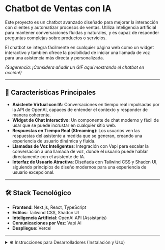 # Chatbot de Ventas con IA

Este proyecto es un chatbot avanzado diseñado para mejorar la interacción con clientes y automatizar procesos de ventas. Utiliza inteligencia artificial para mantener conversaciones fluidas y naturales, y es capaz de responder preguntas complejas sobre productos o servicios.

El chatbot se integra fácilmente en cualquier página web como un widget interactivo y también ofrece la posibilidad de iniciar una llamada de voz para una asistencia más directa y personalizada.

*(Sugerencia: ¡Considera añadir un GIF aquí mostrando el chatbot en acción!)*

---

## 🚀 Características Principales

-   **Asistente Virtual con IA**: Conversaciones en tiempo real impulsadas por la API de OpenAI, capaces de entender el contexto y responder de manera coherente.
-   **Widget de Chat Interactivo**: Un componente de chat moderno y fácil de usar que se puede incrustar en cualquier sitio web.
-   **Respuestas en Tiempo Real (Streaming)**: Los usuarios ven las respuestas del asistente a medida que se generan, creando una experiencia de usuario dinámica y fluida.
-   **Llamadas de Voz Inteligentes**: Integración con Vapi para escalar la conversación a una llamada de voz, donde el usuario puede hablar directamente con el asistente de IA.
-   **Interfaz de Usuario Atractiva**: Diseñada con Tailwind CSS y Shadcn UI, siguiendo principios de diseño modernos para una experiencia de usuario excepcional.

---

## 🛠️ Stack Tecnológico

-   **Frontend**: Next.js, React, TypeScript
-   **Estilos**: Tailwind CSS, Shadcn UI
-   **Inteligencia Artificial**: OpenAI API (Assistants)
-   **Comunicaciones por Voz**: Vapi AI
-   **Despliegue**: Vercel

---

<details>
<summary>⚙️ Instrucciones para Desarrolladores (Instalación y Uso)</summary>

### Prerrequisitos

-   Node.js (v20+)
-   npm, yarn, pnpm, o bun

### Instalación

1.  **Clona el repositorio:**
    ```bash
    git clone https://github.com/tu-usuario/tu-repositorio.git
    cd tu-repositorio
    ```

2.  **Instala las dependencias:**
    ```bash
    npm install
    ```

3.  **Configura las variables de entorno:**

    Crea un archivo `.env.local` en la raíz del proyecto (puedes usar `.env.example` como plantilla) y añade tus claves de API:

    ```
    # Configuración de OpenAI
    OPENAI_API_KEY="tu_clave_de_api_de_openai"
    OPENAI_ASSISTANT_ID="tu_id_de_asistente_de_openai"

    # Configuración de VAPI
    NEXT_PUBLIC_VAPI_API_KEY="tu_clave_de_api_de_vapi"
    NEXT_PUBLIC_VAPI_ASSISTANT_ID="tu_id_de_asistente_de_vapi"
    ```

4.  **Ejecuta el servidor de desarrollo:**
    ```bash
    npm run dev
    ```

    Abre [http://localhost:3000](http://localhost:3000) en tu navegador para ver la aplicación.

</details>